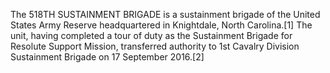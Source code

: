 The 518TH SUSTAINMENT BRIGADE is a sustainment brigade of the United States Army Reserve headquartered in Knightdale, North Carolina.[1] The unit, having completed a tour of duty as the Sustainment Brigade for Resolute Support Mission, transferred authority to 1st Cavalry Division Sustainment Brigade on 17 September 2016.[2]
